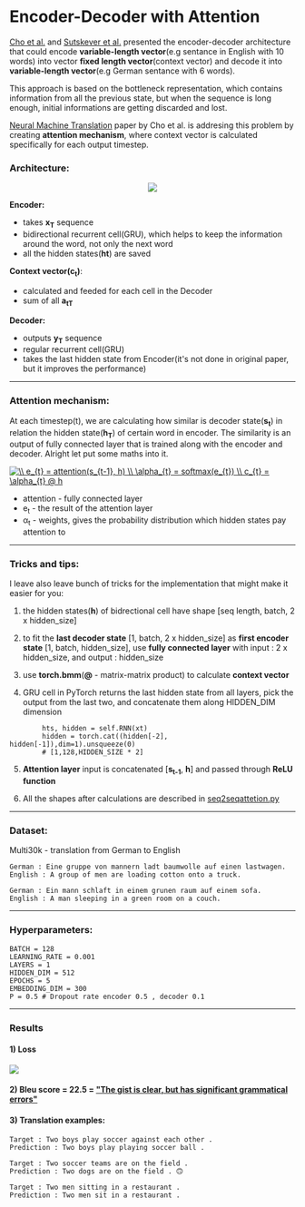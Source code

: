 # Encoder-Decoder with Attention 
[Cho et al.](https://arxiv.org/abs/1406.1078) and [Sutskever et al.](https://arxiv.org/abs/1409.3215) presented the encoder-decoder architecture that could encode __variable-length vector__(e.g sentance in English with 10 words) into vector __fixed length vector__(context vector)
and decode it into __variable-length vector__(e.g German sentance with 6 words).

This approach is based on the bottleneck representation, which contains information from all the previous state, but when the sequence is long enough, initial informations are getting discarded and lost.

[Neural Machine Translation](https://arxiv.org/pdf/1409.0473.pdf) paper by Cho et al. is addresing this problem by creating __attention mechanism__, where context vector is calculated specifically for each output timestep. 

### Architecture:

<p align="center">
    <img src="https://github.com/maciejbalawejder/NLP_Translations/tree/master/Encoder-Decoder%20GRU%20with%20Attention.architecture.png">
</p>

__Encoder:__
- takes __x<sub>T</sub>__ sequence
- bidirectional recurrent cell(GRU), which helps to keep the information around the word, not only the next word  
- all the hidden states(__ht__) are saved


__Context vector(c<sub>t</sub>)__:
- calculated and feeded for each cell in the Decoder 
- sum of all __a<sub>tT</sub>__

__Decoder:__
- outputs __y<sub>T</sub>__ sequence
- regular recurrent cell(GRU)
- takes the last hidden state from Encoder(it's not done in original paper, but it improves the performance)
--------------

### Attention mechanism:
At each timestep(t), we are calculating how similar is decoder state(__s<sub>t</sub>__) in relation the hidden state(__h<sub>T</sub>__) of certain word in encoder. The similarity is an output of fully connected layer that is trained along with the encoder and decoder. Alright let put some maths into it. 

<a href="https://www.codecogs.com/eqnedit.php?latex=\\&space;e_{t}&space;=&space;attention(s_{t-1},&space;h)&space;\\&space;\alpha_{t}&space;=&space;softmax(e_{t})&space;\\&space;c_{t}&space;=&space;\alpha_{t}&space;@&space;h" target="_blank"><img src="https://latex.codecogs.com/gif.latex?\\&space;e_{t}&space;=&space;attention(s_{t-1},&space;h)&space;\\&space;\alpha_{t}&space;=&space;softmax(e_{t})&space;\\&space;c_{t}&space;=&space;\alpha_{t}&space;@&space;h" title="\\ e_{t} = attention(s_{t-1}, h) \\ \alpha_{t} = softmax(e_{t}) \\ c_{t} = \alpha_{t} @ h" /></a>

- attention - fully connected layer   
-  e<sub>t</sub> - the result of the attention layer
- α<sub>t</sub> - weights, gives the probability distribution which hidden states pay attention to

-----------
### Tricks and tips:
I leave also leave bunch of tricks for the implementation that might make it easier for you: 
1) the hidden states(__h__) of bidrectional cell have shape [seq length, batch, 2 x hidden_size]


2) to fit the __last decoder state__ [1, batch, 2 x hidden_size] as __first encoder state__ [1, batch, hidden_size], use __fully connected layer__ with input : 2 x hidden_size, and output : hidden_size

3) use __torch.bmm__(__@__ - matrix-matrix product) to calculate __context vector__

4) GRU cell in PyTorch returns the last hidden state from all layers, pick the output from the last two, and concatenate them along HIDDEN_DIM dimension

```
        hts, hidden = self.RNN(xt)
        hidden = torch.cat((hidden[-2], hidden[-1]),dim=1).unsqueeze(0)
        # [1,128,HIDDEN_SIZE * 2]    
```

5) __Attention layer__ input is concatenated [__s<sub>t-1</sub>__, __h__] and passed through __ReLU function__

6) All the shapes after calculations are described in [seq2seqattetion.py](https://github.com/maciejbalawejder/NLP_Translations/tree/master/Encoder-Decoder%20GRU%20with%20Attention/seq2seqattetion.py) 

-------

### Dataset:
Multi30k - translation from German to English

```
German : Eine gruppe von mannern ladt baumwolle auf einen lastwagen.
English : A group of men are loading cotton onto a truck.
```

```
German : Ein mann schlaft in einem grunen raum auf einem sofa. 
English : A man sleeping in a green room on a couch.
```

--------
### __Hyperparameters__:
```
BATCH = 128
LEARNING_RATE = 0.001
LAYERS = 1
HIDDEN_DIM = 512
EPOCHS = 5
EMBEDDING_DIM = 300
P = 0.5 # Dropout rate encoder 0.5 , decoder 0.1
```
------
### Results
#### 1) Loss
![](https://github.com/maciejbalawejder/NLP_Translations/tree/master/Encoder-Decoder%20GRU%20with%20Attention/loss.png)
#### 2) Bleu score = 22.5 = ["The gist is clear, but has significant grammatical errors"](https://cloud.google.com/translate/automl/docs/evaluate)
#### 3) Translation examples:
```
Target : Two boys play soccer against each other .
Prediction : Two boys play playing soccer ball .
```
```
Target : Two soccer teams are on the field .
Prediction : Two dogs are on the field . 🙃
```
```
Target : Two men sitting in a restaurant .
Prediction : Two men sit in a restaurant .
```

